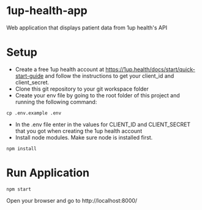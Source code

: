 # 1up-health-app
Web application that displays patient data from 1up health's API

# Setup
- Create a free 1up health account at https://1up.health/docs/start/quick-start-guide and follow the instructions to 
get your client_id and client_secret.
- Clone this git repository to your git workspace folder
- Create your env file by going to the root folder of this project and running the following command:
```$xslt
cp .env.example .env
```
- In the .env file enter in the values for CLIENT_ID and CLIENT_SECRET that you got when creating the 1up health account
- Install node modules. Make sure node is installed first.
```
npm install
```

# Run Application
```$xslt
npm start
```
Open your browser and go to http://localhost:8000/

